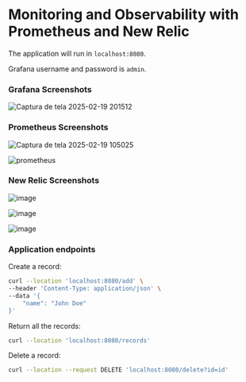 # Monitoring and Observability with Prometheus and New Relic

The application will run in `localhost:8080`. 

Grafana username and password is `admin`.

### Grafana Screenshots

![Captura de tela 2025-02-19 201512](https://github.com/user-attachments/assets/82b496ca-cbd2-4628-93be-75a5c17ed320)

### Prometheus Screenshots

![Captura de tela 2025-02-19 105025](https://github.com/user-attachments/assets/b8517145-42ad-440a-a1fe-689529e6e89d)

![prometheus](https://github.com/user-attachments/assets/d5c238b5-893a-4625-af3c-b1ef99fdf645)


### New Relic Screenshots

![image](https://github.com/user-attachments/assets/944df70c-10f7-4c55-bcd1-f4e3f7058cf7)

![image](https://github.com/user-attachments/assets/510c1bc1-ec98-440b-ad8c-9fa0319b3360)

![image](https://github.com/user-attachments/assets/5898c62c-00a8-4708-a68a-fc1a2452b982)

### Application endpoints

Create a record:
```bash
curl --location 'localhost:8080/add' \
--header 'Content-Type: application/json' \
--data '{
    "name": "John Doe"
}'
```

Return all the records:
```bash
curl --location 'localhost:8080/records'
```

Delete a record:
```bash
curl --location --request DELETE 'localhost:8080/delete?id=id'
```
